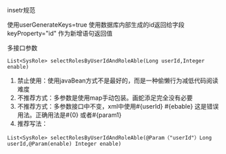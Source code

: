 insetr规范

使用userGenerateKeys=true 使用数据库内部生成的id返回给字段 keyProperty="id" 作为新增语句返回值

多接口参数

```
List<SysRole> selectRolesByUserIdAndRoleAble(Long userId,Integer enable)
```

1. 禁止使用：使用javaBean方式不是最好的，而是一种偷懒行为减低代码阅读难度
2. 不推荐方式：多参数是使用map手动包装。画蛇添足完全没有必要
3. 不推荐方式：多参数接口中不变，xml中使用\#{userId} \#{ebable} 这是错误用法。正确用法是\#{0} 或者\#{param1}
4. 推荐写法：

```
List<SysRole> selectRolesByUserIdAndRoleAble(@Param（"userId"）Long userId,@Param(enable) Integer enable)
```



